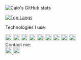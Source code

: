 <p align="center">
  
![Caio's GitHub stats](https://github-readme-stats.vercel.app/api?username=caiomateusreis&show_icons=true&theme=dark) <br/>

[![Top Langs](https://github-readme-stats.vercel.app/api/top-langs/?username=caiomateusreis&layout=compact&theme=dark)](https://github.com/CaioR-lab/github-readme-stats)
  
<p/>
</p>Technologies I use:</p>
<a href="https://reactjs.org/" title="React"><img src="https://github.com/get-icon/geticon/raw/master/icons/c-sharp.svg" alt="C#" width="21px" height="21px"></a>
<a href="https://dev.mysql.com/" title="MySQL"><img src="https://github.com/get-icon/geticon/raw/master/icons/mysql.svg" alt="MySQL" width="21px" height="21px"></a>
<a href="https://developer.mozilla.org/en-US/docs/Web/JavaScript" title="JavaScript"><img src="https://github.com/get-icon/geticon/raw/master/icons/javascript.svg" alt="JavaScript" width="21px" height="21px"></a>
<a href="https://reactjs.org/" title="React"><img src="https://github.com/get-icon/geticon/raw/master/icons/react.svg" alt="React" width="21px" height="21px"></a>
<a href="https://nodejs.org/" title="Node.js"><img src="https://github.com/get-icon/geticon/raw/master/icons/nodejs-icon.svg" alt="Node.js" width="21px" height="21px"></a>
<a href="https://www.python.org/" title="Python"><img src="https://github.com/get-icon/geticon/raw/master/icons/python.svg" alt="Python" width="21px" height="21px"></a>
<a href="https://www.docker.com/" title="docker"><img src="https://github.com/get-icon/geticon/raw/master/icons/docker-icon.svg" alt="docker" width="21px" height="21px"></a>
<a href="https://www.w3.org/TR/html5/" title="HTML5"><img src="https://github.com/get-icon/geticon/raw/master/icons/html-5.svg" alt="HTML5" width="21px" height="21px"></a>
<a href="https://www.w3.org/standards/webdesign/htmlcss.html" title="HTML5"><img src="https://github.com/get-icon/geticon/raw/master/icons/css-3.svg" alt="CSS3" width="21px" height="21px"></a>
<br/>
Contact me:
<br/>
<a href="mailto:caio.mateus.r@gmail.com" title="Gmail"><img src="https://github.com/get-icon/geticon/raw/master/icons/google-gmail.svg" alt="Gmail" width="21px" height="21px">
<a href="https://www.linkedin.com/in/carioreis/" title="Linkedin"><img src="https://github.com/get-icon/geticon/raw/master/icons/linkedin-icon.svg" alt="Linkedin" width="21px" height="21px">

